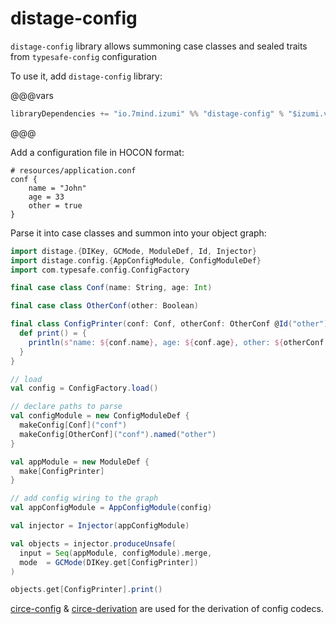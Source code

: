 distage-config
================

`distage-config` library allows summoning case classes and sealed traits from `typesafe-config` configuration

To use it, add `distage-config` library:

@@@vars

```scala
libraryDependencies += "io.7mind.izumi" %% "distage-config" % "$izumi.version$"
```

@@@

Add a configuration file in HOCON format:

```hocon
# resources/application.conf
conf {
    name = "John"
    age = 33
    other = true
}
```

Parse it into case classes and summon into your object graph:

```scala mdoc
import distage.{DIKey, GCMode, ModuleDef, Id, Injector}
import distage.config.{AppConfigModule, ConfigModuleDef}
import com.typesafe.config.ConfigFactory

final case class Conf(name: String, age: Int)

final case class OtherConf(other: Boolean)

final class ConfigPrinter(conf: Conf, otherConf: OtherConf @Id("other")) {
  def print() = {
    println(s"name: ${conf.name}, age: ${conf.age}, other: ${otherConf.other}")
  }
}

// load
val config = ConfigFactory.load()

// declare paths to parse
val configModule = new ConfigModuleDef {
  makeConfig[Conf]("conf")
  makeConfig[OtherConf]("conf").named("other")
}

val appModule = new ModuleDef {
  make[ConfigPrinter]
}

// add config wiring to the graph
val appConfigModule = AppConfigModule(config)

val injector = Injector(appConfigModule)

val objects = injector.produceUnsafe(
  input = Seq(appModule, configModule).merge,
  mode  = GCMode(DIKey.get[ConfigPrinter])
)

objects.get[ConfigPrinter].print()
```

[circe-config](https://github.com/circe/circe-config) & [circe-derivation](https://github.com/circe/circe-derivation) are
used for the derivation of config codecs.
